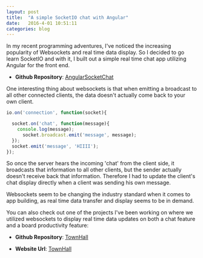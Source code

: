 ```yaml
---
layout: post
title:  "A simple SocketIO chat with Angular"
date:   2016-4-01 10:51:11
categories: blog
---
```


In my recent programming adventures, I've noticed the increasing popularity of Websockets and real time data
display. So I decided to go learn SocketIO and with it, I built out a simple real time chat app utilizing
Angular for the front end.

* **Github Repository**: [AngularSocketChat](https://github.com/DeeHKim/angularSocketChat)

One interesting thing about websockets is that when emitting a broadcast to all other connected clients, the
data doesn't actually come back to your own client.

```javascript
io.on('connection', function(socket){

  socket.on('chat', function(message){
    console.log(message);
      socket.broadcast.emit('message', message);
  });
  socket.emit('message', 'HIIII');
});
```

So once the server hears the incoming 'chat' from the client side, it broadcasts that information
to all other clients, but the sender actually doesn't receive back that information. Therefore I had to
update the client's chat display directly when a client was sending his own message.

Websockets seem to be changing the industry standard when it comes to app building, as real time data transfer
and display seems to be in demand.

You can also check out one of the projects I've been working on where we utilized websockets to display real
time data updates on both a chat feature and a board productivity feature:

* **Github Repository**: [TownHall](https://github.com/TownHalls/TownHall)

* **Website Url**: [TownHall](townhallapp.net)
